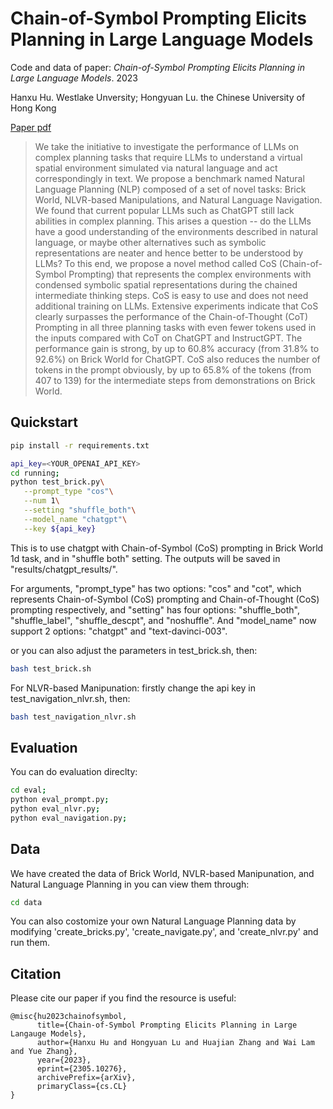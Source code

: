 # Chain-of-Symbol Prompting Elicits Planning in Large Language Models



Code and data of paper: _Chain-of-Symbol Prompting Elicits Planning in Large Language Models_. 2023

Hanxu Hu. Westlake Unversity; Hongyuan Lu. the Chinese University of Hong Kong

[Paper pdf](https://arxiv.org/pdf/2305.10276.pdf)

> We take the initiative to investigate the performance of LLMs on complex planning tasks that require LLMs to understand a virtual spatial environment simulated via natural language and act correspondingly in text. We propose a benchmark named Natural Language Planning (NLP) composed of a set of novel tasks: Brick World, NLVR-based Manipulations, and Natural Language Navigation. We found that current popular LLMs such as ChatGPT still lack abilities in complex planning. This arises a question -- do the LLMs have a good understanding of the environments described in natural language, or maybe other alternatives such as symbolic representations are neater and hence better to be understood by LLMs? To this end, we propose a novel method called CoS (Chain-of-Symbol Prompting) that represents the complex environments with condensed symbolic spatial representations during the chained intermediate thinking steps. CoS is easy to use and does not need additional training on LLMs. Extensive experiments indicate that CoS clearly surpasses the performance of the Chain-of-Thought (CoT) Prompting in all three planning tasks with even fewer tokens used in the inputs compared with CoT on ChatGPT and InstructGPT. The performance gain is strong, by up to 60.8% accuracy (from 31.8% to 92.6%) on Brick World for ChatGPT. CoS also reduces the number of tokens in the prompt obviously, by up to 65.8% of the tokens (from 407 to 139) for the intermediate steps from demonstrations on Brick World.

## Quickstart
```bash
pip install -r requirements.txt
```

```bash
api_key=<YOUR_OPENAI_API_KEY>
cd running;
python test_brick.py\
   --prompt_type "cos"\
   --num 1\
   --setting "shuffle_both"\
   --model_name "chatgpt"\
   --key ${api_key}

```
This is to use chatgpt with Chain-of-Symbol (CoS) prompting in Brick World 1d task, and in "shuffle both" setting.
The outputs will be saved in "results/chatgpt_results/". 

For arguments, "prompt_type" has two options: "cos" and "cot", which represents Chain-of-Symbol (CoS) prompting and Chain-of-Thought (CoS) prompting respectively, and "setting" has four options: "shuffle_both", "shuffle_label", "shuffle_descpt", and "noshuffle". And "model_name" now support 2 options: "chatgpt" and "text-davinci-003".


or you can also adjust the parameters in test_brick.sh, then:
```bash
bash test_brick.sh
```

For NLVR-based Manipunation:
firstly change the api key in test_navigation_nlvr.sh, then:
```bash
bash test_navigation_nlvr.sh
```


## Evaluation
You can do evaluation direclty:

```bash
cd eval;
python eval_prompt.py;
python eval_nlvr.py;
python eval_navigation.py;
```
## Data

We have created the data of Brick World, NVLR-based Manipunation, and Natural Language Planning in you can view them through:
```bash
cd data
```
You can also costomize your own Natural Language Planning data by modifying 'create_bricks.py', 'create_navigate.py', and 'create_nlvr.py' and run them.


## Citation 
Please cite our paper if you find the resource is useful:
```
@misc{hu2023chainofsymbol,
      title={Chain-of-Symbol Prompting Elicits Planning in Large Langauge Models}, 
      author={Hanxu Hu and Hongyuan Lu and Huajian Zhang and Wai Lam and Yue Zhang},
      year={2023},
      eprint={2305.10276},
      archivePrefix={arXiv},
      primaryClass={cs.CL}
}
```
